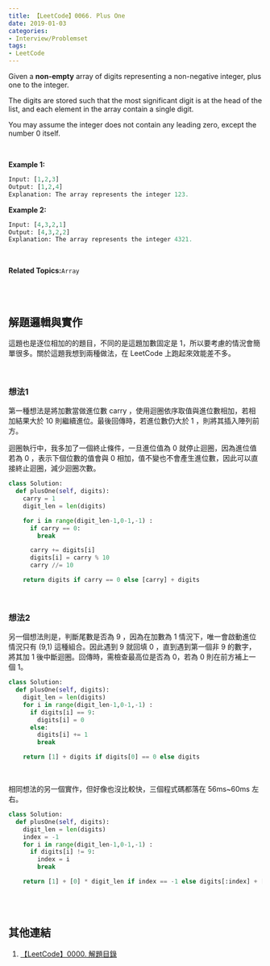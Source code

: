 ```yaml
---
title: 【LeetCode】0066. Plus One
date: 2019-01-03
categories:
- Interview/Problemset
tags:
- LeetCode
--- 
```


Given a  **non-empty**  array of digits representing a non-negative integer, plus one to the integer.

The digits are stored such that the most significant digit is at the head of the list, and each element in the array contain a single digit.

You may assume the integer does not contain any leading zero, except the number 0 itself.

<!--more-->
<br>

**Example 1:**
```python
Input: [1,2,3]
Output: [1,2,4]
Explanation: The array represents the integer 123.
```

**Example 2:**
```python
Input: [4,3,2,1]
Output: [4,3,2,2]
Explanation: The array represents the integer 4321.
```

<br>

**Related Topics:**`Array`

<br><br>

## 解題邏輯與實作
這題也是逐位相加的的題目，不同的是這題加數固定是 1，所以要考慮的情況會簡單很多。關於這題我想到兩種做法，在 LeetCode 上跑起來效能差不多。

<br>

### 想法1
第一種想法是將加數當做進位數 carry ，使用迴圈依序取值與進位數相加，若相加結果大於 10 則繼續進位。最後回傳時，若進位數仍大於 1 ，則將其插入陣列前方。

迴圈執行中，我多加了一個終止條件，一旦進位值為 0 就停止迴圈，因為進位值若為 0 ，表示下個位數的值會與 0 相加，值不變也不會產生進位數，因此可以直接終止迴圈，減少迴圈次數。


```python
class Solution:
  def plusOne(self, digits):
    carry = 1
    digit_len = len(digits) 

    for i in range(digit_len-1,0-1,-1) :
      if carry == 0:
        break

      carry += digits[i]
      digits[i] = carry % 10
      carry //= 10   

    return digits if carry == 0 else [carry] + digits 
```

<br>

### 想法2
另一個想法則是，判斷尾數是否為 9 ，因為在加數為 1 情況下，唯一會啟動進位情況只有 (9,1) 這種組合。因此遇到 9 就回填 0 ，直到遇到第一個非 9 的數字，將其加 1 後中斷迴圈。回傳時，需檢查最高位是否為 0，若為 0 則在前方補上一個 1。

```python
class Solution:
  def plusOne(self, digits):
    digit_len = len(digits) 
    for i in range(digit_len-1,0-1,-1) :
      if digits[i] == 9:
        digits[i] = 0
      else:
        digits[i] += 1
        break

    return [1] + digits if digits[0] == 0 else digits
```
<br>

相同想法的另一個實作，但好像也沒比較快，三個程式碼都落在 56ms~60ms 左右。
```python
class Solution:
  def plusOne(self, digits):
    digit_len = len(digits) 
    index = -1
    for i in range(digit_len-1,0-1,-1) :
      if digits[i] != 9:
        index = i
        break 

    return [1] + [0] * digit_len if index == -1 else digits[:index] + [digits[index]+1] + [0] * (digit_len-index-1)
```

<br><br>

## 其他連結
1. [【LeetCode】0000. 解題目錄](/LeetCode-0000-Contents/)